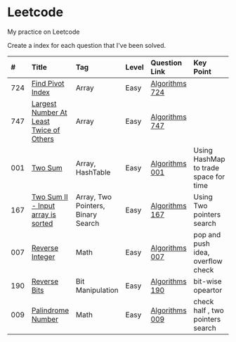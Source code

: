 # Leetcode
My practice on Leetcode



Create a index for each question that I've been solved.


|#   | Title                                | Tag                           | Level      | Question Link        | Key Point |
|:---| :------------------------------------| :---------------------------- | :----------| :------------------- | :-------- |
|724 | [Find Pivot Index][724]              | Array                         | Easy       | [Algorithms 724][724q] |       |
|747 | [Largest Number At Least Twice of Others][747]| Array                | Easy       | [Algorithms 747][747q] |      |
|001 | [Two Sum][001]  | Array, HashTable | Easy | [Algorithms 001][001q]| Using HashMap to trade space for time |
|167 | [Two Sum II - Input array is sorted][167]| Array, Two Pointers, Binary Search| Easy | [Algorithms 167][167q]| Using Two pointers search|
|007 | [Reverse Integer][007]| Math | Easy | [Algorithms 007][007q]| pop and push idea, overflow check|
|190 | [Reverse Bits][190]| Bit Manipulation|Easy | [Algorithms 190][190q]| bit-wise opeartor|
|009 | [Palindrome Number][009]| Math | Easy | [Algorithms 009][009q]| check half , two pointers search|



<!--
Question Link reference:
-->

[724q]: https://leetcode.com/problems/find-pivot-index/description/
[747q]: https://leetcode.com/problems/largest-number-at-least-twice-of-others/description/
[001q]: https://leetcode.com/problems/two-sum/description/
[167q]: https://leetcode.com/problems/two-sum-ii-input-array-is-sorted/description/
[007q]: https://leetcode.com/problems/reverse-integer/description/
[190q]: https://leetcode.com/problems/reverse-bits/description/
[009q]: https://leetcode.com/problems/palindrome-number/description/
<!--
Source code reference:
-->

[724]: https://github.com/dailiang18bb/Leetcode/blob/master/src/java/No_724_Find_Pivot_Index/Solution.java
[747]: https://github.com/dailiang18bb/Leetcode/blob/master/src/java/No_747_Largest_Number_At_Least_Twice_of_Others/Solution.java
[001]: https://github.com/dailiang18bb/Leetcode/blob/master/src/algorithm/No_1_TwoSum/Solution.java
[167]: https://github.com/dailiang18bb/Leetcode/blob/master/src/algorithm/No_167_TwoSumII/Solution.java
[007]: https://github.com/dailiang18bb/Leetcode/blob/master/src/algorithm/No_7_Reverse_Integer/Solution.java
[190]: https://github.com/dailiang18bb/Leetcode/blob/master/src/algorithm/No_190_Reverse_Bits/Solution.java
[009]: https://github.com/dailiang18bb/Leetcode/blob/master/src/algorithm/No_9_Palindrome_Number/Solution.java
